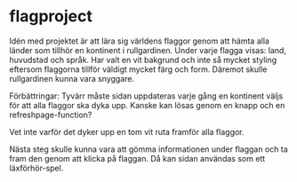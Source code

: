 # flagproject

Idén med projektet är att lära sig världens flaggor genom att hämta alla länder som tillhör en kontinent i rullgardinen.
Under varje flagga visas: land, huvudstad och språk.
Har valt en vit bakgrund och inte så mycket styling eftersom flaggorna tillför väldigt mycket färg och form. Däremot skulle rullgardinen kunna vara snyggare.

Förbättringar:
Tyvärr måste sidan uppdateras varje gång en kontinent väljs för att alla flaggor ska dyka upp. Kanske kan lösas genom en knapp och en refreshpage-function? 

Vet inte varför det dyker upp en tom vit ruta framför alla flaggor.

Nästa steg skulle kunna vara att gömma informationen under flaggan och ta fram den genom att klicka på flaggan. Då kan sidan användas som ett läxförhör-spel.
